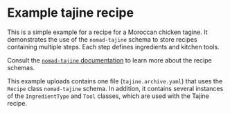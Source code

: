 # Example tajine recipe

This is a simple example for a recipe for a Moroccan chicken tagine. It demonstrates the use of the `nomad-tajine` schema to store recipes containing multiple steps. Each step defines ingredients and kitchen tools.

Consult the [`nomad-tajine` documentation](link) to learn more about the recipe schemas.

This example uploads contains one file (`tajine.archive.yaml`) that uses the `Recipe` class `nomad-tajine` schema. In addition, it contains several instances of the `IngredientType` and `Tool` classes, which are used with the Tajine recipe.
